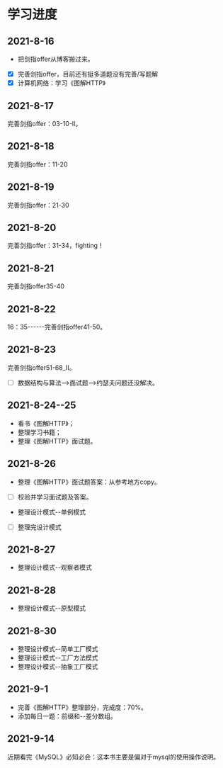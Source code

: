 # 学习进度

## 2021-8-16

* 把剑指offer从博客搬过来。
* [x] 完善剑指offer，目前还有挺多道题没有完善/写题解
* [x] 计算机网络：学习《图解HTTP》

## 2021-8-17

完善剑指offer：03-10-II。

## 2021-8-18

完善剑指offer：11-20

## 2021-8-19

完善剑指offer：21-30

## 2021-8-20

完善剑指offer：31-34，fighting！

## 2021-8-21

完善剑指offer35-40

## 2021-8-22

16：35------完善剑指offer41-50。

## 2021-8-23

完善剑指offer51-68\_II。

* [ ] 数据结构与算法--&gt;面试题--&gt;约瑟夫问题还没解决。

## 2021-8-24--25

* 看书《图解HTTP》；
* 整理学习书籍；
* 整理《图解HTTP》面试题。

## 2021-8-26

* 整理《图解HTTP》面试题答案：从参考地方copy。
* [ ] 校验并学习面试题及答案。
* 整理设计模式--单例模式
* [ ] 整理完设计模式

## 2021-8-27

* 整理设计模式--观察者模式

## 2021-8-28

* 整理设计模式--原型模式

## 2021-8-30

* 整理设计模式--简单工厂模式
* 整理设计模式--工厂方法模式
* 整理设计模式--抽象工厂模式

## 2021-9-1

* 完善《图解HTTP》整理部分，完成度：70%。
* 添加每日一题：前缀和--差分数组。

## 2021-9-14

近期看完《MySQL》必知必会：这本书主要是偏对于mysql的使用操作说明。













